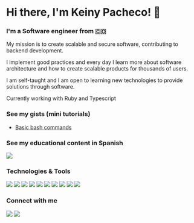 # Hi there, I'm Keiny Pacheco! 👋

### I'm a Software engineer from  🇨🇴

My mission is to create scalable and secure software, contributing to backend development. 

I implement good practices and every day I learn more about software architecture and how to create scalable products for thousands of users.

I am self-taught and I am open to learning new technologies to provide solutions through software.

Currently working with Ruby and Typescript

### See my gists (mini tutorials)

- [Basic bash commands](https://gist.github.com/keinydev/ff91bd7a51d0171ab71fc965db2d5a0c)

### See my educational content in Spanish

[![](https://img.shields.io/badge/SlideShare-008ED2.svg?style=for-the-badge&logo=SlideShare&logoColor=white)](https://www.slideshare.net/KeinyTatianaPachecoC)

### Technologies & Tools

![](https://img.shields.io/badge/Ruby-CC342D?style=for-the-badge&logo=ruby&logoColor=white)
![](https://img.shields.io/badge/Amazon_AWS-232F3E?style=for-the-badge&logo=amazon-aws&logoColor=white)
![](https://img.shields.io/badge/HTML-239120?style=for-the-badge&logo=html5&logoColor=white)
![](https://img.shields.io/badge/CSS3-1572B6?style=for-the-badge&logo=css3&logoColor=white)
![](https://img.shields.io/badge/JavaScript-F7DF1E?style=for-the-badge&logo=javascript&logoColor=black)
![](https://shields.io/badge/TypeScript-3178C6?style=for-the-badge&logo=typescript&logoColor=white)
![](https://img.shields.io/badge/PHP-777BB4?style=for-the-badge&logo=php&logoColor=white)
![](https://img.shields.io/badge/MySQL-00000F?style=for-the-badge&logo=mysql&logoColor=white)
![](https://img.shields.io/badge/PostgreSQL-316192?style=for-the-badge&logo=postgresql&logoColor=white)
![](https://img.shields.io/badge/Amazon%20DynamoDB-4053D6?style=for-the-badge&logo=Amazon%20DynamoDB&logoColor=white)

### Connect with me  
[![](https://img.shields.io/badge/GitHub-100000?style=for-the-badge&logo=github&logoColor=white)](https://github.com/keinydev)
[![](https://img.shields.io/badge/LinkedIn-0077B5?style=for-the-badge&logo=linkedin&logoColor=white)](https://linkedin.com/in/keinypachecocarcamo) 

